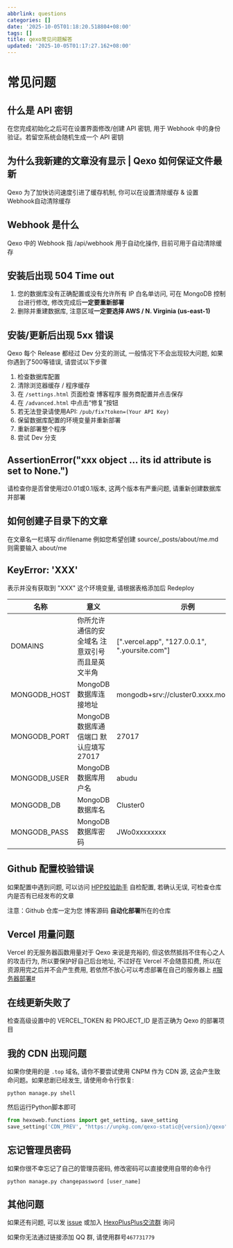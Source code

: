 ```yaml
---
abbrlink: questions
categories: []
date: '2025-10-05T01:18:20.518804+08:00'
tags: []
title: qexo常见问题解答
updated: '2025-10-05T01:17:27.162+08:00'
---
```

# 常见问题

## 什么是 API 密钥

在您完成初始化之后可在设置界面修改/创建 API 密钥, 用于 Webhook 中的身份验证。若留空系统会随机生成一个 API 密钥

## 为什么我新建的文章没有显示 | Qexo 如何保证文件最新

Qexo 为了加快访问速度引进了缓存机制, 你可以在设置清除缓存 & 设置 Webhook自动清除缓存

## Webhook 是什么

Qexo 中的 Webhook 指 /api/webhook 用于自动化操作, 目前可用于自动清除缓存

## 安装后出现 504 Time out

1. 您的数据库没有正确配置或没有允许所有 IP 白名单访问, 可在 MongoDB 控制台进行修改, 修改完成后**一定要重新部署**
2. 删除并重建数据库, 注意区域**一定要选择 AWS / N. Virginia (us-east-1)**

## 安装/更新后出现 5xx 错误

Qexo 每个 Release 都经过 Dev 分支的测试, 一般情况下不会出现较大问题, 如果你遇到了500等错误, 请尝试以下步骤

1. 检查数据库配置
2. 清除浏览器缓存 / 程序缓存
3. 在 `/settings.html` 页面检查 博客程序 服务商配置并点击保存
4. 在 `/advanced.html` 中点击“修复”按钮
5. 若无法登录请使用API: `/pub/fix?token=(Your API Key)`
6. 保留数据库配置的环境变量并重新部署
7. 重新部署整个程序
8. 尝试 Dev 分支

## AssertionError("xxx object ... its id attribute is set to None.")

请检查你是否曾使用过0.01或0.1版本, 这两个版本有严重问题, 请重新创建数据库并部署

## 如何创建子目录下的文章

在文章名一栏填写 dir/filename 例如您希望创建 source/_posts/about/me.md 则需要输入 about/me

## KeyError: 'XXX'

表示并没有获取到 "XXX" 这个环境变量, 请根据表格添加后 Redeploy


| 名称         | 意义                                            | 示例                                          |
| ------------ | ----------------------------------------------- | --------------------------------------------- |
| DOMAINS      | 你所允许通信的安全域名 注意双引号而且是英文半角 | [".vercel.app", "127.0.0.1", ".yoursite.com"] |
| MONGODB_HOST | MongoDB 数据库连接地址                          | mongodb+srv://cluster0.xxxx.mongodb.net       |
| MONGODB_PORT | MongoDB 数据库通信端口 默认应填写 27017         | 27017                                         |
| MONGODB_USER | MongoDB 数据库用户名                            | abudu                                         |
| MONGODB_DB   | MongoDB 数据库名                                | Cluster0                                      |
| MONGODB_PASS | MongoDB 数据库密码                              | JWo0xxxxxxxx                                  |

## Github 配置校验错误

如果配置中遇到问题, 可以访问 [HPP校验助手](https://hexoplusplus.cronfly.workers.dev/?step=start) 自检配置, 若确认无误, 可检查仓库内是否有已经发布的文章

注意：Github 仓库一定为您 博客源码 **自动化部署**所在的仓库

## Vercel 用量问题

Vercel 的无服务器函数用量对于 Qexo 来说是充裕的, 但这依然抵挡不住有心之人的攻击行为, 所以要保护好自己后台地址, 不过好在 Vercel 不会随意扣费, 所以在资源用完之后并不会产生费用, 若依然不放心可以考虑部署在自己的服务器上 [#服务器部署#](https://github.com/am-abudu/Qexo/wiki/%E6%9C%8D%E5%8A%A1%E5%99%A8%E9%83%A8%E7%BD%B2)

## 在线更新失败了

检查高级设置中的 VERCEL_TOKEN 和 PROJECT_ID 是否正确为 Qexo 的部署项目

## 我的 CDN 出现问题

如果你使用的是 `.top` 域名, 请你不要尝试使用 CNPM 作为 CDN 源, 这会产生致命问题。如果悲剧已经发生, 请使用命令行恢复:

```shell
python manage.py shell
```

然后运行Python脚本即可

```python
from hexoweb.functions import get_setting, save_setting
save_setting('CDN_PREV', "https://unpkg.com/qexo-static@{version}/qexo")
```

## 忘记管理员密码

如果你很不幸忘记了自己的管理员密码, 修改密码可以直接使用自带的命令行

```shell
python manage.py changepassword [user_name]
```

## 其他问题

如果还有问题, 可以发 [issue](https://github.com/am-abudu/Qexo/issues) 或加入 [HexoPlusPlus交流群](https://jq.qq.com/?_wv=1027&k=rAcnhzqK) 询问

如果你无法通过链接添加 QQ 群, 请使用群号`467731779`
